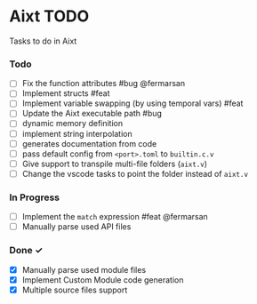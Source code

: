 # Aixt TODO

Tasks to do in Aixt 

### Todo

- [ ] Fix the function attributes #bug @fermarsan
- [ ] Implement structs #feat
- [ ] Implement variable swapping (by using temporal vars) #feat
- [ ] Update the Aixt executable path #bug
- [ ] dynamic memory definition
- [ ] implement string interpolation
- [ ] generates documentation from code
- [ ] pass default config from `<port>.toml` to `builtin.c.v`
- [ ] Give support to transpile multi-file folders (`aixt.v`)
- [ ] Change the vscode tasks to point the folder instead of `aixt.v`

### In Progress

- [ ] Implement the `match` expression #feat @fermarsan
- [ ] Manually parse used API files
   
### Done ✓

- [x] Manually parse used module files
- [x] Implement Custom Module code generation
- [x] Multiple source files support